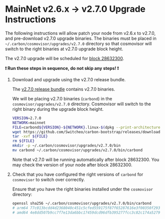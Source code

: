 # MainNet v2.6.x -> v2.7.0 Upgrade Instructions

The following instructions will allow patch your node from v2.6.x to v2.7.0, and pre-download v2.7.0 upgrade binaries. The binaries must be placed in `~/.carbon/cosmovisor/upgrades/v2.7.0` directory so that cosmovisor will switch to the right binaries at v2.7.0 upgrade block height.

The v2.7.0 upgrade will be scheduled for [block 28632300](https://scan.carbon.network).

**:exclamation: Run these steps in sequence, do not skip any steps! :exclamation:**

1. Download and upgrade using the v2.7.0 release bundle.

    The [v2.7.0 release bundle](https://github.com/Switcheo/carbon-bootstrap/releases/tag/v2.7.0) contains v2.7.0 binaries.

    We will be placing v2.7.0 binaries (`carbond`) in the `cosmovisor/upgrades/v2.7.0` directory. Cosmovisor will switch to the right binary during the upgrade block height.

    ```bash
    VERSION=2.7.0
    NETWORK=mainnet
    FILE=carbond${VERSION}-${NETWORK}.linux-$(dpkg --print-architecture).tar.gz
    wget https://github.com/Switcheo/carbon-bootstrap/releases/download/v${VERSION}/${FILE}
    tar -xvf ${FILE}
    rm ${FILE}
    mkdir -p ~/.carbon/cosmovisor/upgrades/v2.7.0/bin
    mv carbond ~/.carbon/cosmovisor/upgrades/v2.7.0/bin/carbond
    ```

    Note that v2.7.0 will be running automatically after block 28632300. You may check the version of your node after block 28632300.

2. Check that you have configured the right versions of `carbond` for `cosmovisor` to switch over correctly.

    Ensure that you have the right binaries installed under the `cosmovisor` directory:

    ```bash
    openssl sha256 ~/.carbon/cosmovisor/upgrades/v2.7.0/bin/carbond
    # arm64 77c013bcdd4d2368040c451c5cfed559175f87f65287616e3f00350f293eeb89
    # amd64 4e8dd507b9cc7f7e13da6bbc17459dcd96dfb395277fcc3c82c174a5279918ed
    ```
